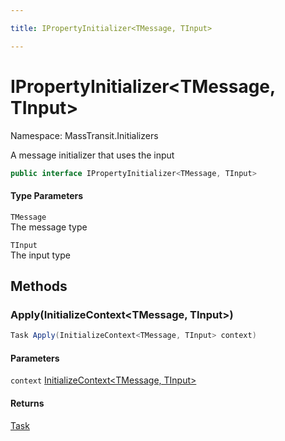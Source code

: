 ```yaml
---

title: IPropertyInitializer<TMessage, TInput>

---
```


# IPropertyInitializer\<TMessage, TInput\>

Namespace: MassTransit.Initializers

A message initializer that uses the input

```csharp
public interface IPropertyInitializer<TMessage, TInput>
```

#### Type Parameters

`TMessage`<br/>
The message type

`TInput`<br/>
The input type

## Methods

### **Apply(InitializeContext\<TMessage, TInput\>)**

```csharp
Task Apply(InitializeContext<TMessage, TInput> context)
```

#### Parameters

`context` [InitializeContext\<TMessage, TInput\>](../../masstransit-abstractions/masstransit-initializers/initializecontext-2)<br/>

#### Returns

[Task](https://learn.microsoft.com/en-us/dotnet/api/system.threading.tasks.task)<br/>
